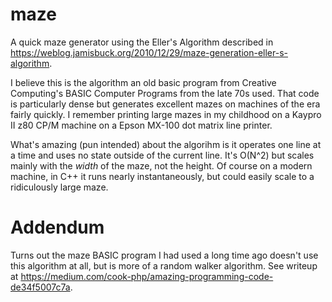 # maze
A quick maze generator using the Eller's Algorithm described in
https://weblog.jamisbuck.org/2010/12/29/maze-generation-eller-s-algorithm.

I believe this is the algorithm an old basic program from Creative Computing's BASIC Computer Programs from the late 70s used.
That code is particularly dense but generates excellent mazes on machines of the era fairly quickly. I remember printing large mazes
in my childhood on a Kaypro II z80 CP/M machine on a Epson MX-100 dot matrix line printer.

What's amazing (pun intended) about the algorihm is it operates one line at a time and uses no state outside of the current line. It's O(N^2)
but scales mainly with the *width* of the maze, not the height. Of course on a modern machine, in C++ it runs nearly instantaneously, but
could easily scale to a ridiculously large maze.

# Addendum
Turns out the maze BASIC program I had used a long time ago doesn't use this algorithm at all, but is more of a random walker algorithm.
See writeup at https://medium.com/cook-php/amazing-programming-code-de34f5007c7a.
